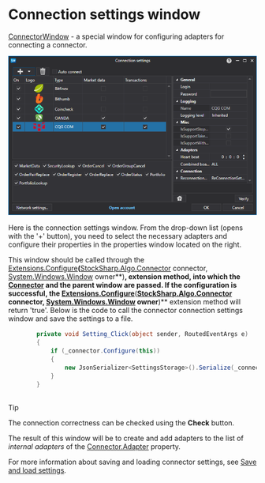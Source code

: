 # Connection settings window

[ConnectorWindow](xref:StockSharp.Xaml.ConnectorWindow) \- a special window for configuring adapters for connecting a connector. 

![API GUI ConnectorWindow](../images/API_GUI_ConnectorWindow.png)

Here is the connection settings window. From the drop\-down list (opens with the '+' button), you need to select the necessary adapters and configure their properties in the properties window located on the right. 

This window should be called through the [Extensions.Configure](xref:StockSharp.Xaml.Extensions.Configure(StockSharp.Algo.Connector,System.Windows.Window))**(**[StockSharp.Algo.Connector](xref:StockSharp.Algo.Connector) connector, [System.Windows.Window](xref:System.Windows.Window) owner**)**, extension method, into which the [Connector](xref:StockSharp.Algo.Connector) and the parent window are passed. If the configuration is successful, the [Extensions.Configure](xref:StockSharp.Xaml.Extensions.Configure(StockSharp.Algo.Connector,System.Windows.Window))**(**[StockSharp.Algo.Connector](xref:StockSharp.Algo.Connector) connector, [System.Windows.Window](xref:System.Windows.Window) owner**)** extension method will return 'true'. Below is the code to call the connector connection settings window and save the settings to a file. 

```cs
		private void Setting_Click(object sender, RoutedEventArgs e)
		{
			if (_connector.Configure(this))
			{
				new JsonSerializer<SettingsStorage>().Serialize(_connector.Save(), _connectorFile);
			}
		}
	  				
```

> [!TIP]
> The connection correctness can be checked using the **Check** button.

The result of this window will be to create and add adapters to the list of *internal adapters* of the [Connector.Adapter](xref:StockSharp.Algo.Connector.Adapter) property. 

For more information about saving and loading connector settings, see [Save and load settings](API_Connectors_SaveConnectorSettings.md).

